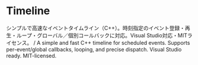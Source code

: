 # Timeline
シンプルで高速なイベントタイムライン（C++）。時刻指定のイベント登録・再生・ループ・グローバル／個別コールバックに対応。Visual Studio対応・MITライセンス。 / A simple and fast C++ timeline for scheduled events. Supports per-event/global callbacks, looping, and precise dispatch. Visual Studio ready. MIT-licensed.
